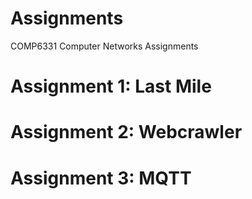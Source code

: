# Assignments
COMP6331 Computer Networks Assignments
# Assignment 1: Last Mile
# Assignment 2: Webcrawler
# Assignment 3: MQTT
